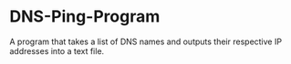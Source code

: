 # DNS-Ping-Program
A program that takes a list of DNS names and outputs their respective IP addresses into a text file.
